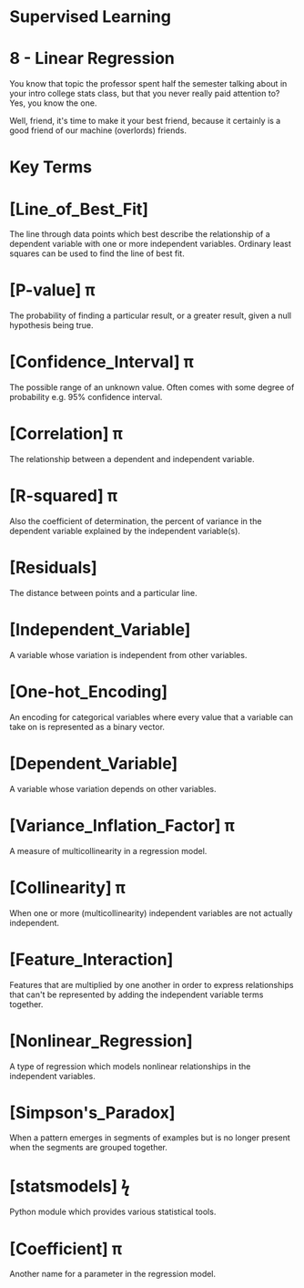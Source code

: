 # Supervised Learning

# 8 - Linear Regression

You know that topic the professor spent half the semester talking about in your 
intro college stats class, but that you never really paid attention to? Yes, you 
know the one. 

Well, friend, it's time to make it your best friend, because it certainly is a 
good friend of our machine (overlords) friends.

# Key Terms

# [Line_of_Best_Fit]
The line through data points which best describe the relationship of a dependent 
variable with one or more independent variables. Ordinary least squares can be 
used to find the line of best fit.
    
# [P-value] π
The probability of finding a particular result, or a greater result, given a null 
hypothesis being true.

# [Confidence_Interval] π
The possible range of an unknown value. Often comes with some degree of probability 
e.g. 95% confidence interval.

# [Correlation] π
The relationship between a dependent and independent variable.

# [R-squared] π
Also the coefficient of determination, the percent of variance in the dependent 
variable explained by the independent variable(s).

# [Residuals]
The distance between points and a particular line.

# [Independent_Variable]
A variable whose variation is independent from other variables.    

# [One-hot_Encoding]
An encoding for categorical variables where every value that a variable can take 
on is represented as a binary vector.

# [Dependent_Variable]
A variable whose variation depends on other variables.

# [Variance_Inflation_Factor] π
A measure of multicollinearity in a regression model.

# [Collinearity] π
When one or more (multicollinearity) independent variables are not actually 
independent.    

# [Feature_Interaction]
Features that are multiplied by one another in order to express relationships 
that can't be represented by adding the independent variable terms together.

# [Nonlinear_Regression]
A type of regression which models nonlinear relationships in the independent 
variables.    

# [Simpson's_Paradox]
When a pattern emerges in segments of examples but is no longer present when the 
segments are grouped together.

# [statsmodels] ϟ
Python module which provides various statistical tools.

# [Coefficient] π
Another name for a parameter in the regression model.
